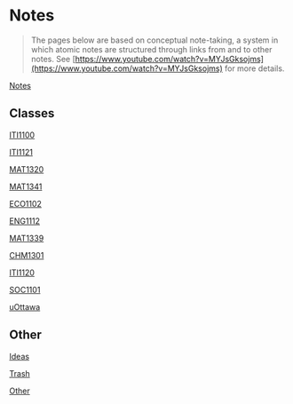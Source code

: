 # Notes

> The pages below are based on conceptual note-taking, a system in which
atomic notes are structured through links from and to other notes.
See [https://www.youtube.com/watch?v=MYJsGksojms](https://www.youtube.com/watch?v=MYJsGksojms) for more details.
> 

[Notes](Notes%20a61f38520e91467e8d968fa8795f3b5a/Notes%20797754650f904ea69294e3a146c4d48f.md)

## Classes

[ITI1100](Notes%20a61f38520e91467e8d968fa8795f3b5a/ITI1100%20adf68be5862d422f809db86010db2879.md)

[ITI1121](Notes%20a61f38520e91467e8d968fa8795f3b5a/ITI1121%209ecc31bed06b4a988d2ea7322d01c31b.md)

[MAT1320](Notes%20a61f38520e91467e8d968fa8795f3b5a/MAT1320%205fe754d4a4934805bf94d898641f1042.md)

[MAT1341](Notes%20a61f38520e91467e8d968fa8795f3b5a/MAT1341%20f79e4fac26584101a3f05f6d6649728b.md)

[ECO1102](Notes%20a61f38520e91467e8d968fa8795f3b5a/ECO1102%20a46ac2d19f954f5aa8fdf4270a371ae4.md)

[ENG1112](Notes%20a61f38520e91467e8d968fa8795f3b5a/ENG1112%202a1e789232354ebfa8015efb7ea6e2a1.md)

[MAT1339](Notes%20a61f38520e91467e8d968fa8795f3b5a/MAT1339%208a6786f469bf4b508f0a61e33633c55a.md)

[CHM1301](Notes%20a61f38520e91467e8d968fa8795f3b5a/CHM1301%20fbd6212a61d0406ca50755b78e533e89.md)

[ITI1120](Notes%20a61f38520e91467e8d968fa8795f3b5a/ITI1120%204bf38af4a18e47fb99927fa23f6a6b9d.md)

[SOC1101](Notes%20a61f38520e91467e8d968fa8795f3b5a/SOC1101%20c66bceb0be124c88be12e65fcf9d976f.md)

[uOttawa](Notes%20a61f38520e91467e8d968fa8795f3b5a/uOttawa%2072604c90bd7b4f4c9dda03d6d583dbcb.md)

## Other

[Ideas](Notes%20a61f38520e91467e8d968fa8795f3b5a/Ideas%20b5dee5fa11e649769216640d88d2a998.md)

[Trash](Notes%20a61f38520e91467e8d968fa8795f3b5a/Trash%20cf67c60d8a204741a3710936b41fad9f.md)

[Other](Notes%20a61f38520e91467e8d968fa8795f3b5a/Other%2072ef988765544d68ae7c5c7b9586be02.md)